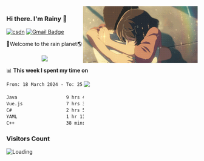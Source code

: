 <img  align='right' height="150" src="https://github.com/LikeRainDay/LikeRainDay/blob/master/pic/img_rain_1.gif?raw=true">



### Hi there. I'm Rainy :lemon:

[![csdn](https://img.shields.io/badge/-csdn-c14438?style=flat-square&logo=c&logoColor=white)](https://blog.csdn.net/qq_15807167)
[![Gmail Badge](https://img.shields.io/badge/-gmail-c14438?style=flat-square&logo=Gmail&logoColor=white&link=mailto:houshuai0816@gmail.com)](mailto:houshuai0816@gmail.com)

🚀Welcome to the rain planet🌎

<center>
<img align='center'  src="https://source.unsplash.com/user/rainyhehe/likes">
</center>

📊 **This week I spent my time on**

<img align='right'   width="300" src="https://github-readme-stats.vercel.app/api?username=LikeRainDay&show_icons=true&title_color=fff&icon_color=79ff97&text_color=9f9f9f&bg_color=151515&count_private=true">

<!--START_SECTION:waka-->

```txt
From: 18 March 2024 - To: 25 March 2024

Java                  9 hrs 43 mins   ██████████▒░░░░░░░░░░░░░░   40.90 %
Vue.js                7 hrs 39 mins   ████████░░░░░░░░░░░░░░░░░   32.22 %
C#                    2 hrs 51 mins   ███░░░░░░░░░░░░░░░░░░░░░░   12.03 %
YAML                  1 hr 11 mins    █▒░░░░░░░░░░░░░░░░░░░░░░░   04.98 %
C++                   38 mins         ▓░░░░░░░░░░░░░░░░░░░░░░░░   02.67 %
```

<!--END_SECTION:waka-->

### Visitors Count
<img align="left" src = "https://profile-counter.glitch.me/LikeRainDay/count.svg" alt ="Loading">
